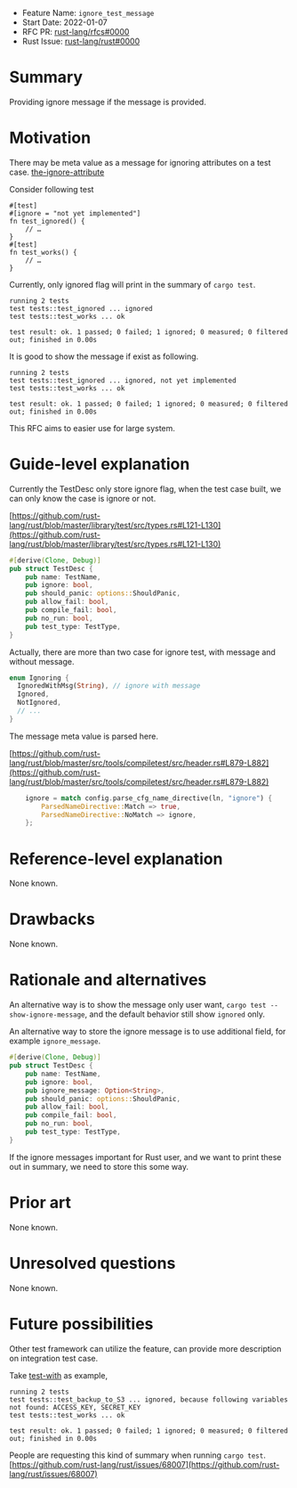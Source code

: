 - Feature Name: `ignore_test_message`
- Start Date: 2022-01-07
- RFC PR: [rust-lang/rfcs#0000](https://github.com/rust-lang/rfcs/pull/0000)
- Rust Issue: [rust-lang/rust#0000](https://github.com/rust-lang/rust/issues/0000)

# Summary
[summary]: #summary

Providing ignore message if the message is provided.

# Motivation
[motivation]: #motivation

There may be meta value as a message for ignoring attributes on a test case.
[the-ignore-attribute](https://github.com/rust-lang/reference/blob/master/src/attributes/testing.md#the-ignore-attribute)


Consider following test
```
#[test]
#[ignore = "not yet implemented"]
fn test_ignored() {
    // …
}
#[test]
fn test_works() {
    // …
}
```

Currently, only ignored flag will print in the summary of `cargo test`.

```
running 2 tests
test tests::test_ignored ... ignored
test tests::test_works ... ok

test result: ok. 1 passed; 0 failed; 1 ignored; 0 measured; 0 filtered out; finished in 0.00s
```

It is good to show the message if exist as following.

```
running 2 tests
test tests::test_ignored ... ignored, not yet implemented
test tests::test_works ... ok

test result: ok. 1 passed; 0 failed; 1 ignored; 0 measured; 0 filtered out; finished in 0.00s
```

This RFC aims to easier use for large system.

# Guide-level explanation
[guide-level-explanation]: #guide-level-explanation


Currently the TestDesc only store ignore flag, when the test case built, we can only know the case is ignore or not.

[https://github.com/rust-lang/rust/blob/master/library/test/src/types.rs#L121-L130](https://github.com/rust-lang/rust/blob/master/library/test/src/types.rs#L121-L130)

    
```rust
#[derive(Clone, Debug)]
pub struct TestDesc {
    pub name: TestName,
    pub ignore: bool,
    pub should_panic: options::ShouldPanic,
    pub allow_fail: bool,
    pub compile_fail: bool,
    pub no_run: bool,
    pub test_type: TestType,
}

```

Actually, there are more than two case for ignore test, with message and without message.

```rust
enum Ignoring {
  IgnoredWithMsg(String), // ignore with message
  Ignored,
  NotIgnored,
  // ...
}

```

The message meta value is parsed here.

[https://github.com/rust-lang/rust/blob/master/src/tools/compiletest/src/header.rs#L879-L882](https://github.com/rust-lang/rust/blob/master/src/tools/compiletest/src/header.rs#L879-L882)

```rust
    ignore = match config.parse_cfg_name_directive(ln, "ignore") {
        ParsedNameDirective::Match => true,
        ParsedNameDirective::NoMatch => ignore,
    };
```

# Reference-level explanation
[reference-level-explanation]: #reference-level-explanation

None known.

# Drawbacks
[drawbacks]: #drawbacks

None known.

# Rationale and alternatives
[rationale-and-alternatives]: #rationale-and-alternatives

An alternative way is to show the message only user want, `cargo test --show-ignore-message`,
and the default behavior still show `ignored` only.

An alternative way to store the ignore message is to use additional field, for example `ignore_message`.

```rust
#[derive(Clone, Debug)]
pub struct TestDesc {
    pub name: TestName,
    pub ignore: bool,
    pub ignore_message: Option<String>,
    pub should_panic: options::ShouldPanic,
    pub allow_fail: bool,
    pub compile_fail: bool,
    pub no_run: bool,
    pub test_type: TestType,
}

```

If the ignore messages important for Rust user, and we want to print these out in summary,
we need to store this some way.

# Prior art
[prior-art]: #prior-art

None known.

# Unresolved questions
[unresolved-questions]: #unresolved-questions

None known.

# Future possibilities
[future-possibilities]: #future-possibilities

Other test framework can utilize the feature, can provide more description on integration test case.

Take [test-with](https://github.com/yanganto/test-with/) as example,

```text
running 2 tests
test tests::test_backup_to_S3 ... ignored, because following variables not found: ACCESS_KEY, SECRET_KEY
test tests::test_works ... ok

test result: ok. 1 passed; 0 failed; 1 ignored; 0 measured; 0 filtered out; finished in 0.00s
```

People are requesting this kind of summary when running `cargo test`.
[https://github.com/rust-lang/rust/issues/68007](https://github.com/rust-lang/rust/issues/68007)
